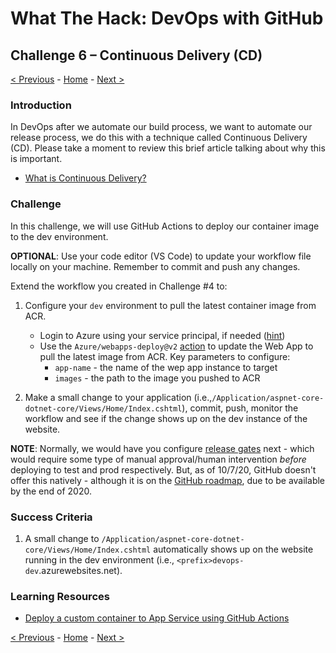 # What The Hack: DevOps with GitHub 

## Challenge 6 – Continuous Delivery (CD)

[< Previous](challenge05.md) - [Home](../readme.md) - [Next >](challenge07.md)

### Introduction

In DevOps after we automate our build process, we want to automate our release process, we do this with a technique called Continuous Delivery (CD). Please take a moment to review this brief article talking about why this is important. 

- [What is Continuous Delivery?](https://docs.microsoft.com/en-us/azure/devops/learn/what-is-continuous-delivery)

### Challenge

In this challenge, we will use GitHub Actions to deploy our container image to the dev environment. 

**OPTIONAL**: Use your code editor (VS Code) to update your workflow file locally on your machine. Remember to commit and push any changes.

Extend the workflow you created in Challenge #4 to:

1. Configure your `dev` environment to pull the latest container image from ACR. 
   - Login to Azure using your service principal, if needed ([hint](https://docs.microsoft.com/en-us/azure/app-service/deploy-container-github-action?tabs=service-principal#tabpanel_CeZOj-G++Q-3_service-principal))
   - Use the `Azure/webapps-deploy@v2` [action](https://github.com/Azure/webapps-deploy) to update the Web App to pull the latest image from ACR. Key parameters to configure:
      - `app-name` - the name of the wep app instance to target
      - `images` - the path to the image you pushed to ACR

2. Make a small change to your application  (i.e.,`/Application/aspnet-core-dotnet-core/Views/Home/Index.cshtml`), commit, push, monitor the workflow and see if the change shows up on the dev instance of the website.

**NOTE**: Normally, we would have you configure [release gates](https://docs.microsoft.com/en-us/azure/devops/pipelines/release/approvals/?view=azure-devops) next - which would require some type of manual approval/human intervention *before* deploying to test and prod respectively. But, as of 10/7/20, GitHub doesn't offer this natively - although it is on the [GitHub roadmap](https://github.com/github/roadmap/issues/99), due to be available by the end of 2020.

### Success Criteria

1. A small change to `/Application/aspnet-core-dotnet-core/Views/Home/Index.cshtml` automatically shows up on the website running in the dev environment (i.e., `<prefix>devops-dev`.azurewebsites.net).

### Learning Resources

- [Deploy a custom container to App Service using GitHub Actions](https://docs.microsoft.com/en-us/azure/app-service/deploy-container-github-action?tabs=service-principal#tabpanel_CeZOj-G++Q-3_service-principal)

[< Previous](challenge05.md) - [Home](../readme.md) - [Next >](challenge07.md)

